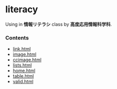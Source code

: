 <!--
<!DOCTYPE HTML>
<HTML lang="ja">
<head>
    <meta charset="UTF-8">
    <link rel="icon" href=35th_ico1.jpg>
</head>
-->
<body>

  <h1>literacy</h1>
  <p>Using in <b>情報リテラシ</b> class by <b>高度応用情報科学科</b>.</p>
  <h3>Contents</h3>
  <ul>
    <li><a href="https://my-84.github.io/literacy/link.html">link.html</a></li>
    <li><a href="https://my-84.github.io/literacy/image.html">image.html</a></li>
    <li><a href="https://my-84.github.io/literacy/ccimage.html">ccimage.html</a></li>
    <li><a href="https://my-84.github.io/literacy/lists.html">lists.html</a></li>
    <li><a href="https://my-84.github.io/literacy/home.html">home.html</a></li>
    <li><a href="https://my-84.github.io/literacy/table.html">table.html</a></li>
    <li><a href="https://my-84.github.io/literacy/valid.html">valid.html</a></li>
  </ul>

</body>
<!--
  <style>
  h3 {
    height: 20px;
  </style>
-->
